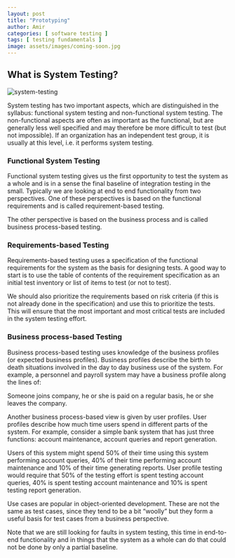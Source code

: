 ```yaml
---
layout: post
title: "Prototyping"
author: Amir
categories: [ software testing ]
tags: [ testing fundamentals ]
image: assets/images/coming-soon.jpg
---
```


## What is System Testing?

![system-testing](http://69.164.212.71/wp-content/uploads/2008/11/system-testing-1.png)

System testing has two important aspects, which are distinguished in the syllabus: functional system testing and non-functional system testing. The non-functional aspects are often as important as the functional, but are generally less well specified and may therefore be more difficult to test (but not impossible). If an organization has an independent test group, it is usually at this level, i.e. it performs system testing.

### **Functional System Testing**

Functional system testing gives us the first opportunity to test the system as a whole and is in a sense the final baseline of integration testing in the small. Typically we are looking at end to end functionality from two perspectives. One of these perspectives is based on the functional requirements and is called requirement-based testing.

The other perspective is based on the business process and is called business process-based testing.

### **Requirements-based Testing**

Requirements-based testing uses a specification of the functional requirements for the system as the basis for designing tests. A good way to start is to use the table of contents of the requirement specification as an initial test inventory or list of items to test (or not to test).

We should also prioritize the requirements based on risk criteria (if this is not already done in the specification) and use this to prioritize the tests. This will ensure that the most important and most critical tests are included in the system testing effort.

### **Business process-based Testing**

Business process-based testing uses knowledge of the business profiles (or expected business profiles). Business profiles describe the birth to death situations involved in the day to day business use of the system. For example, a personnel and payroll system may have a business profile along the lines of:

Someone joins company, he or she is paid on a regular basis, he or she leaves the company.

Another business process-based view is given by user profiles. User profiles describe how much time users spend in different parts of the system. For example, consider a simple bank system that has just three functions: account maintenance, account queries and report generation.

Users of this system might spend 50% of their time using this system performing account queries, 40% of their time performing account maintenance and 10% of their time generating reports. User profile testing would require that 50% of the testing effort is spent testing account queries, 40% is spent testing account maintenance and 10% is spent testing report generation.

Use cases are popular in object-oriented development. These are not the same as test cases, since they tend to be a bit “woolly” but they form a useful basis for test cases from a business perspective.

Note that we are still looking for faults in system testing, this time in end-to-end functionality and in things that the system as a whole can do that could not be done by only a partial baseline.